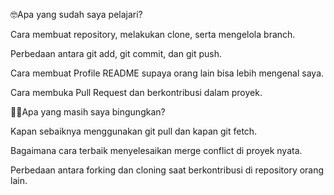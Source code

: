 🤓Apa yang sudah saya pelajari?

Cara membuat repository, melakukan clone, serta mengelola branch.

Perbedaan antara git add, git commit, dan git push.

Cara membuat Profile README supaya orang lain bisa lebih mengenal saya.

Cara membuka Pull Request dan berkontribusi dalam proyek.

😵‍💫Apa yang masih saya bingungkan?

Kapan sebaiknya menggunakan git pull dan kapan git fetch.

Bagaimana cara terbaik menyelesaikan merge conflict di proyek nyata.

Perbedaan antara forking dan cloning saat berkontribusi di repository orang lain.